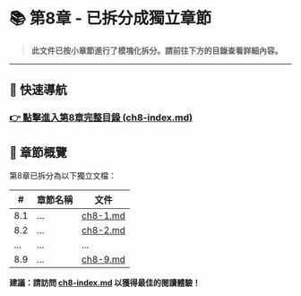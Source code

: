 # 📚 第8章 - 已拆分成獨立章節

> **此文件已按小章節進行了模塊化拆分。請前往下方的目錄查看詳細內容。**

---

## 🔗 快速導航

### **[👉 點擊進入第8章完整目錄 (ch8-index.md)](ch8/ch8-index.md)**

## 📖 章節概覽

第8章已拆分為以下獨立文檔：

| # | 章節名稱 | 文件 |
|---|---------|------|
| 8.1 | ... | [ch8-1.md](ch8/ch8-1.md) |
| 8.2 | ... | [ch8-2.md](ch8/ch8-2.md) |
| ... | ... | ... |
| 8.9 | ... | [ch8-9.md](ch8/ch8-9.md) |

**建議：請訪問 [ch8-index.md](ch8/ch8-index.md) 以獲得最佳的閱讀體驗！**
